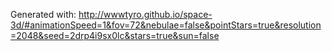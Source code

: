 Generated with: http://wwwtyro.github.io/space-3d/#animationSpeed=1&fov=72&nebulae=false&pointStars=true&resolution=2048&seed=2drp4i9sx0lc&stars=true&sun=false
